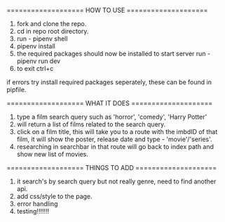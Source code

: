 =================== HOW TO USE ====================
1. fork and clone the repo.
2. cd in repo root directory.
3. run - pipenv shell
4. pipenv install
5. the required packages should now be installed to start server run - pipenv run dev
6. to exit ctrl+c

if errors try install required packages seperately, these can be found in pipfile.

=================== WHAT IT DOES ====================
1. type a film search query such as 'horror', 'comedy', 'Harry Potter'
2. will return a list of films related to the search query.
3. click on a film title, this will take you to a route with the imbdID of that film,
it will show the poster, release date and type - 'movie'/'series'.
4. researching in searchbar in that route will go back to index path and show new list of movies.

=================== THINGS TO ADD ====================
1. it search's by search query but not really genre, need to find another api.
2. add css/style to the page.
3. error handling
4. testing!!!!!!!
